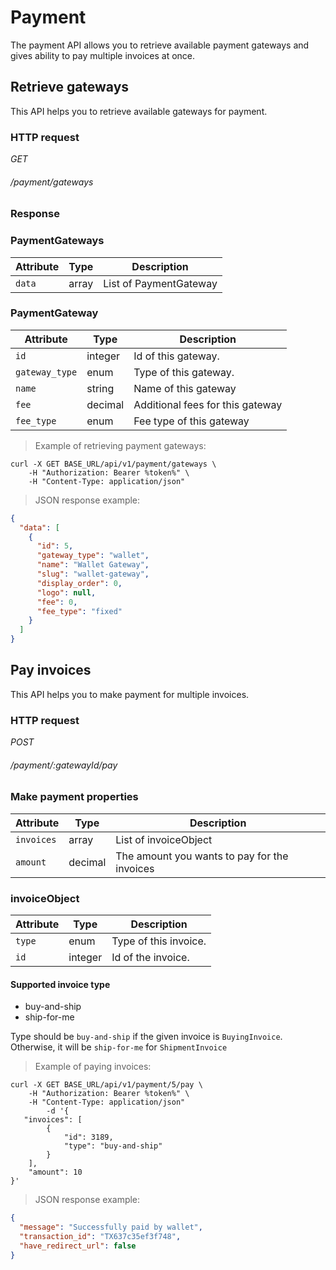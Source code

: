 # Payment #

The payment API allows you to retrieve available payment gateways 
and gives ability to pay multiple invoices at once.


## Retrieve gateways ##

This API helps you to retrieve available gateways for payment.


### HTTP request ###

<div class="api-endpoint">
	<div class="endpoint-data">
		<i class="label label-post">GET</i>
		<h6>/payment/gateways</h6>
	</div>
</div>

### Response ###

### PaymentGateways ###

| Attribute | Type   | Description            |
|-----------|--------|------------------------|
| `data`    | array  | List of PaymentGateway |

### PaymentGateway ###

| Attribute      | Type    | Description                      |
|----------------|---------|----------------------------------|
| `id`           | integer | Id of this gateway.              |
| `gateway_type` | enum    | Type of this gateway.            |
| `name`         | string  | Name of this gateway             |
| `fee`          | decimal | Additional fees for this gateway |
| `fee_type`     | enum    | Fee type of this gateway         |


> Example of retrieving payment gateways:

```shell
curl -X GET BASE_URL/api/v1/payment/gateways \
	-H "Authorization: Bearer %token%" \
	-H "Content-Type: application/json"
```

> JSON response example:

```json
{
  "data": [
    {
      "id": 5,
      "gateway_type": "wallet",
      "name": "Wallet Gateway",
      "slug": "wallet-gateway",
      "display_order": 0,
      "logo": null,
      "fee": 0,
      "fee_type": "fixed"
    }
  ]
}
```



## Pay invoices ##

This API helps you to make payment for multiple invoices.

### HTTP request ###

<div class="api-endpoint">
	<div class="endpoint-data">
		<i class="label label-post">POST</i>
		<h6>/payment/:gatewayId/pay</h6>
	</div>
</div>

### Make payment properties ###

| Attribute  | Type    | Description                                  |
|------------|---------|----------------------------------------------|
| `invoices` | array   | List of invoiceObject                        |
| `amount`   | decimal | The amount you wants to pay for the invoices |

### invoiceObject ###

| Attribute   | Type    | Description                                                 |
|-------------|---------|-------------------------------------------------------------|
| `type`      | enum    | Type of this invoice.                                       |
| `id`        | integer | Id of the invoice.                                          |


#### Supported invoice type ####
- buy-and-ship
- ship-for-me

Type should be `buy-and-ship` if the given invoice is `BuyingInvoice`.
Otherwise, it will be `ship-for-me` for `ShipmentInvoice`

> Example of paying invoices:

```shell
curl -X GET BASE_URL/api/v1/payment/5/pay \
	-H "Authorization: Bearer %token%" \
	-H "Content-Type: application/json"
		-d '{
   "invoices": [
        {
            "id": 3189,
            "type": "buy-and-ship"
        }
    ],
    "amount": 10
}'
```

> JSON response example:

```json
{
  "message": "Successfully paid by wallet",
  "transaction_id": "TX637c35ef3f748",
  "have_redirect_url": false
}
```
